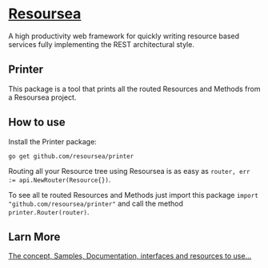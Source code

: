 # [Resoursea](http://resoursea.com)

A high productivity web framework for quickly writing resource based services fully implementing the REST architectural style.

## Printer

This package is a tool that prints all the routed Resources and Methods from a Resoursea project.

## How to use

Install the Printer package:

~~~
go get github.com/resoursea/printer
~~~

Routing all your Resource tree using Resoursea is as easy as `router, err := api.NewRouter(Resource{})`.

To see all te routed Resources and Methods just import this package `import "github.com/resoursea/printer"` and call the method `printer.Router(router)`.

## Larn More

[The concept, Samples, Documentation, interfaces and resources to use...](http://resoursea.com)